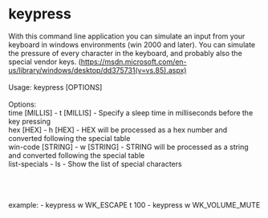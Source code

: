 # keypress
With this command line application you can simulate an input from your keyboard in windows environments (win 2000 and later). You can simulate the pressure of every character in the keyboard, and probably also the special vendor keys. (https://msdn.microsoft.com/en-us/library/windows/desktop/dd375731(v=vs.85).aspx)
<br />
<br />
Usage: keypress [OPTIONS]<br />
<br />
Options:<br />
time       [MILLIS] -  t [MILLIS]  - Specify a sleep time in milliseconds before the key pressing<br />
hex        [HEX]    -  h [HEX]     - HEX will be processed as a hex number and converted following the special table<br />
win-code   [STRING] -  w [STRING]  - STRING will be processed as a string and converted following the special table<br />
list-specials       -  ls          - Show the list of special characters<br />

<br />
<br />
<br />
example:
- keypress w WK_ESCAPE t 100
- keypress w WK_VOLUME_MUTE


